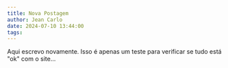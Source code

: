```yaml
---
title: Nova Postagem
author: Jean Carlo
date: 2024-07-10 13:44:00
tags:
---
```

Aqui escrevo novamente. Isso é apenas um teste para verificar se tudo está "ok" com o site...